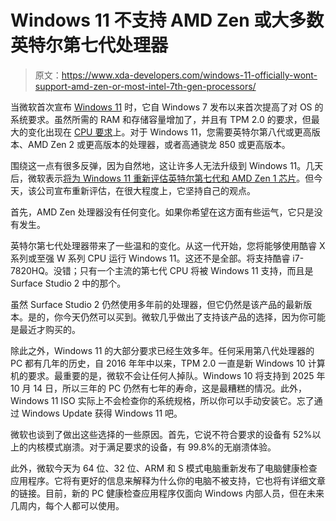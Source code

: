 # Windows 11 不支持 AMD Zen 或大多数英特尔第七代处理器

> 原文：<https://www.xda-developers.com/windows-11-officially-wont-support-amd-zen-or-most-intel-7th-gen-processors/>

当微软首次宣布 [Windows 11](https://www.xda-developers.com/windows-11/) 时，它自 Windows 7 发布以来首次提高了对 OS 的系统要求。虽然所需的 RAM 和存储容量增加了，并且有 TPM 2.0 的要求，但最大的变化出现在 [CPU 要求](https://www.xda-developers.com/cpus-compatible-windows-11/)上。对于 Windows 11，您需要英特尔第八代或更高版本、AMD Zen 2 或更高版本的处理器，或者高通骁龙 850 或更高版本。

围绕这一点有很多反弹，因为自然地，这让许多人无法升级到 Windows 11。几天后，微软表示[将为 Windows 11 重新评估英特尔第七代和 AMD Zen 1 芯片](https://www.xda-developers.com/windows-117th-gen-intel-1st-gen-ryzen-cpus/)。但今天，该公司宣布重新评估，在很大程度上，它坚持自己的观点。

首先，AMD Zen 处理器没有任何变化。如果你希望在这方面有些运气，它只是没有发生。

英特尔第七代处理器带来了一些温和的变化。从这一代开始，您将能够使用酷睿 X 系列或至强 W 系列 CPU 运行 Windows 11。这还不是全部。将支持酷睿 i7-7820HQ。没错；只有一个主流的第七代 CPU 将被 Windows 11 支持，而且是 Surface Studio 2 中的那个。

虽然 Surface Studio 2 仍然使用多年前的处理器，但它仍然是该产品的最新版本。是的，你今天仍然可以买到。微软几乎做出了支持该产品的选择，因为你可能是最近才购买的。

除此之外，Windows 11 的大部分要求已经生效多年。任何采用第八代处理器的 PC 都有几年的历史，自 2016 年年中以来，TPM 2.0 一直是新 Windows 10 计算机的要求。最重要的是，微软不会让任何人掉队。Windows 10 将支持到 2025 年 10 月 14 日，所以三年的 PC 仍然有七年的寿命，这是最糟糕的情况。此外，Windows 11 ISO 实际上不会检查你的系统规格，所以你可以手动安装它。忘了通过 Windows Update 获得 Windows 11 吧。

微软也谈到了做出这些选择的一些原因。首先，它说不符合要求的设备有 52%以上的内核模式崩溃。对于满足要求的设备，有 99.8%的无崩溃体验。

此外，微软今天为 64 位、32 位、ARM 和 S 模式电脑重新发布了电脑健康检查应用程序。它将有更好的信息来解释为什么你的电脑不被支持，它也将有详细文章的链接。目前，新的 PC 健康检查应用程序仅面向 Windows 内部人员，但在未来几周内，每个人都可以使用。